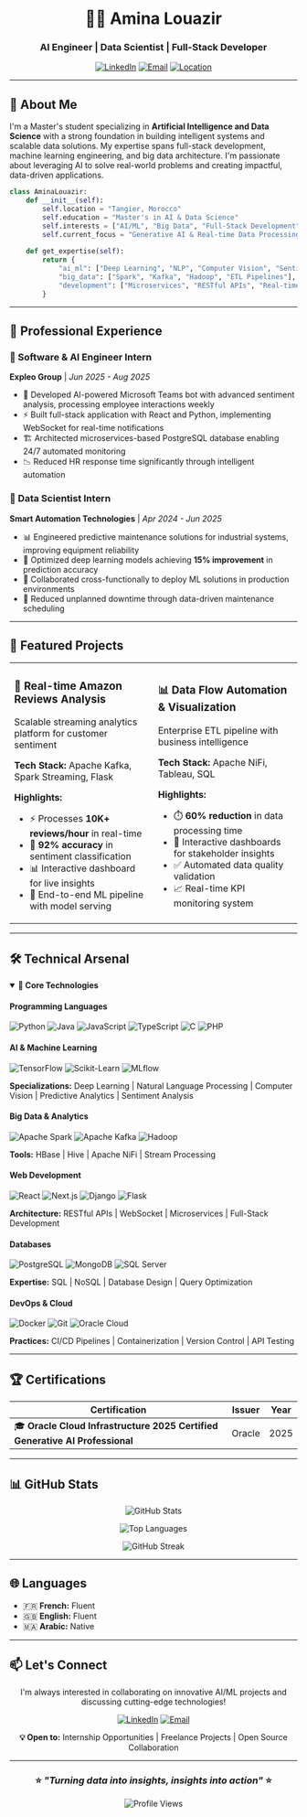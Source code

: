 <div align="center">

# 👩‍💻 Amina Louazir

### AI Engineer | Data Scientist | Full-Stack Developer

[![LinkedIn](https://img.shields.io/badge/LinkedIn-0077B5?style=for-the-badge&logo=linkedin&logoColor=white)](https://www.linkedin.com/in/amina-louazir-)
[![Email](https://img.shields.io/badge/Email-D14836?style=for-the-badge&logo=gmail&logoColor=white)](mailto:louaziramina20181@gmail.com)
[![Location](https://img.shields.io/badge/Location-Tangier,_Morocco-green?style=for-the-badge&logo=google-maps&logoColor=white)](#)

</div>

---

## 🎯 About Me

I'm a Master's student specializing in **Artificial Intelligence and Data Science** with a strong foundation in building intelligent systems and scalable data solutions. My expertise spans full-stack development, machine learning engineering, and big data architecture. I'm passionate about leveraging AI to solve real-world problems and creating impactful, data-driven applications.

```python
class AminaLouazir:
    def __init__(self):
        self.location = "Tangier, Morocco"
        self.education = "Master's in AI & Data Science"
        self.interests = ["AI/ML", "Big Data", "Full-Stack Development"]
        self.current_focus = "Generative AI & Real-time Data Processing"
    
    def get_expertise(self):
        return {
            "ai_ml": ["Deep Learning", "NLP", "Computer Vision", "Sentiment Analysis"],
            "big_data": ["Spark", "Kafka", "Hadoop", "ETL Pipelines"],
            "development": ["Microservices", "RESTful APIs", "Real-time Systems"]
        }
```

---

## 💼 Professional Experience

### 🔹 Software & AI Engineer Intern
**Expleo Group** | *Jun 2025 - Aug 2025*

- 🤖 Developed AI-powered Microsoft Teams bot with advanced sentiment analysis, processing employee interactions weekly
- ⚡ Built full-stack application with React and Python, implementing WebSocket for real-time notifications
- 🏗️ Architected microservices-based PostgreSQL database enabling 24/7 automated monitoring
- 📉 Reduced HR response time significantly through intelligent automation

### 🔹 Data Scientist Intern
**Smart Automation Technologies** | *Apr 2024 - Jun 2025*

- 📊 Engineered predictive maintenance solutions for industrial systems, improving equipment reliability
- 🎯 Optimized deep learning models achieving **15% improvement** in prediction accuracy
- 🔧 Collaborated cross-functionally to deploy ML solutions in production environments
- 🤝 Reduced unplanned downtime through data-driven maintenance scheduling

---

## 🚀 Featured Projects

<table>
<tr>
<td width="50%">

### 🛒 Real-time Amazon Reviews Analysis
Scalable streaming analytics platform for customer sentiment

**Tech Stack:** Apache Kafka, Spark Streaming, Flask

**Highlights:**
- ⚡ Processes **10K+ reviews/hour** in real-time
- 🎯 **92% accuracy** in sentiment classification
- 📊 Interactive dashboard for live insights
- 🔄 End-to-end ML pipeline with model serving

</td>
<td width="50%">

### 📊 Data Flow Automation & Visualization
Enterprise ETL pipeline with business intelligence

**Tech Stack:** Apache NiFi, Tableau, SQL

**Highlights:**
- ⏱️ **60% reduction** in data processing time
- 🎨 Interactive dashboards for stakeholder insights
- ✅ Automated data quality validation
- 📈 Real-time KPI monitoring system

</td>
</tr>
</table>

---

## 🛠️ Technical Arsenal

<details open>
<summary><b>🔧 Core Technologies</b></summary>

#### Programming Languages
![Python](https://img.shields.io/badge/Python-3776AB?style=flat-square&logo=python&logoColor=white)
![Java](https://img.shields.io/badge/Java-ED8B00?style=flat-square&logo=openjdk&logoColor=white)
![JavaScript](https://img.shields.io/badge/JavaScript-F7DF1E?style=flat-square&logo=javascript&logoColor=black)
![TypeScript](https://img.shields.io/badge/TypeScript-007ACC?style=flat-square&logo=typescript&logoColor=white)
![C](https://img.shields.io/badge/C-00599C?style=flat-square&logo=c&logoColor=white)
![PHP](https://img.shields.io/badge/PHP-777BB4?style=flat-square&logo=php&logoColor=white)

#### AI & Machine Learning
![TensorFlow](https://img.shields.io/badge/TensorFlow-FF6F00?style=flat-square&logo=tensorflow&logoColor=white)
![Scikit-Learn](https://img.shields.io/badge/Scikit--Learn-F7931E?style=flat-square&logo=scikit-learn&logoColor=white)
![MLflow](https://img.shields.io/badge/MLflow-0194E2?style=flat-square&logo=mlflow&logoColor=white)

**Specializations:** Deep Learning | Natural Language Processing | Computer Vision | Predictive Analytics | Sentiment Analysis

#### Big Data & Analytics
![Apache Spark](https://img.shields.io/badge/Apache_Spark-E25A1C?style=flat-square&logo=apache-spark&logoColor=white)
![Apache Kafka](https://img.shields.io/badge/Apache_Kafka-231F20?style=flat-square&logo=apache-kafka&logoColor=white)
![Hadoop](https://img.shields.io/badge/Hadoop-66CCFF?style=flat-square&logo=apache-hadoop&logoColor=black)

**Tools:** HBase | Hive | Apache NiFi | Stream Processing

#### Web Development
![React](https://img.shields.io/badge/React-20232A?style=flat-square&logo=react&logoColor=61DAFB)
![Next.js](https://img.shields.io/badge/Next.js-000000?style=flat-square&logo=next.js&logoColor=white)
![Django](https://img.shields.io/badge/Django-092E20?style=flat-square&logo=django&logoColor=white)
![Flask](https://img.shields.io/badge/Flask-000000?style=flat-square&logo=flask&logoColor=white)

**Architecture:** RESTful APIs | WebSocket | Microservices | Full-Stack Development

#### Databases
![PostgreSQL](https://img.shields.io/badge/PostgreSQL-316192?style=flat-square&logo=postgresql&logoColor=white)
![MongoDB](https://img.shields.io/badge/MongoDB-4EA94B?style=flat-square&logo=mongodb&logoColor=white)
![SQL Server](https://img.shields.io/badge/SQL_Server-CC2927?style=flat-square&logo=microsoft-sql-server&logoColor=white)

**Expertise:** SQL | NoSQL | Database Design | Query Optimization

#### DevOps & Cloud
![Docker](https://img.shields.io/badge/Docker-2496ED?style=flat-square&logo=docker&logoColor=white)
![Git](https://img.shields.io/badge/Git-F05032?style=flat-square&logo=git&logoColor=white)
![Oracle Cloud](https://img.shields.io/badge/Oracle_Cloud-F80000?style=flat-square&logo=oracle&logoColor=white)

**Practices:** CI/CD Pipelines | Containerization | Version Control | API Testing

</details>

---

## 🏆 Certifications

<div align="center">

| Certification | Issuer | Year |
|--------------|--------|------|
| 🎓 **Oracle Cloud Infrastructure 2025 Certified Generative AI Professional** | Oracle | 2025 |

</div>

---

## 📊 GitHub Stats

<div align="center">

![GitHub Stats](https://github-readme-stats.vercel.app/api?username=amina-louazir&show_icons=true&theme=radical&hide_border=true&include_all_commits=true&count_private=true)

![Top Languages](https://github-readme-stats.vercel.app/api/top-langs/?username=amina-louazir&layout=compact&theme=radical&hide_border=true)

![GitHub Streak](https://github-readme-streak-stats.herokuapp.com/?user=amina-louazir&theme=radical&hide_border=true)

</div>

---

## 🌐 Languages

- 🇫🇷 **French:** Fluent
- 🇬🇧 **English:** Fluent
- 🇲🇦 **Arabic:** Native

---

## 📫 Let's Connect

<div align="center">

I'm always interested in collaborating on innovative AI/ML projects and discussing cutting-edge technologies!

[![LinkedIn](https://img.shields.io/badge/Connect_on_LinkedIn-0077B5?style=for-the-badge&logo=linkedin&logoColor=white)](https://www.linkedin.com/in/amina-louazir-)
[![Email](https://img.shields.io/badge/Send_Email-D14836?style=for-the-badge&logo=gmail&logoColor=white)](mailto:louaziramina20181@gmail.com)

**💡 Open to:** Internship Opportunities | Freelance Projects | Open Source Collaboration

</div>

---

<div align="center">

### ⭐ *"Turning data into insights, insights into action"* ⭐

![Profile Views](https://komarev.com/ghpvc/?username=amina-louazir&color=blueviolet&style=flat-square)

</div>
